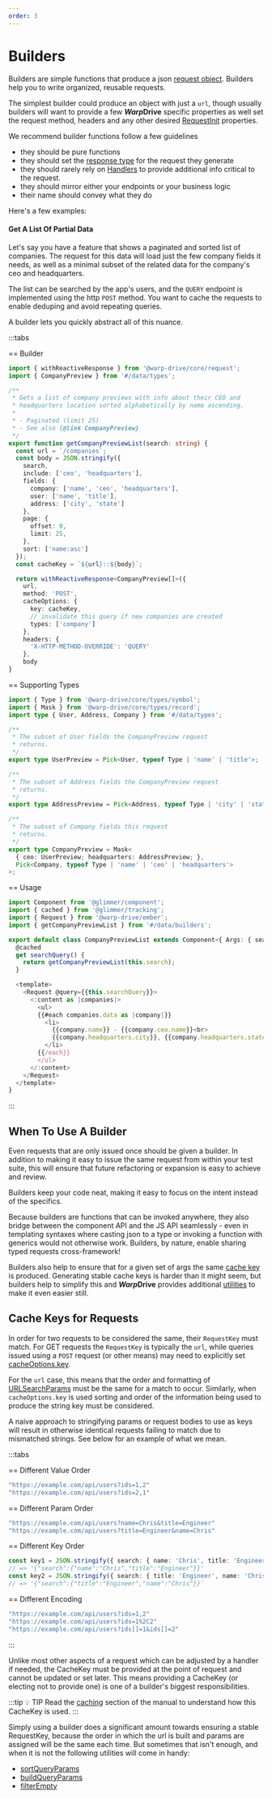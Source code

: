 ```yaml
---
order: 3
---
```


# Builders

Builders are simple functions that produce a json [request object](/api/@warp-drive/core/types/request/interfaces/RequestInfo). Builders help you to write organized, reusable requests.

The simplest builder could produce an object with just a `url`, though usually builders will want to provide a few ***Warp*Drive** specific properties as well set the request method, headers and any other desired [RequestInit](https://developer.mozilla.org/en-US/docs/Web/API/RequestInit) properties.

We recommend builder functions follow a few guidelines
- they should be pure functions
- they should set the [response type](./typing-requests.md) for the request they generate
- they should rarely rely on [Handlers](./handlers.md) to provide additional
  info critical to the request.
- they should mirror either your endpoints or your business logic
- their name should convey what they do


Here's a few examples:

#### Get A List Of Partial Data

Let's say you have a feature that shows a paginated and sorted list of companies. The request
for this data will load just the few company fields it needs, as well as a minimal subset of
the related data for the company's ceo and headquarters.

The list can be searched by the app's users, and the `QUERY` endpoint is implemented using
the http `POST` method. You want to cache the requests to enable deduping and avoid repeating
queries.

A builder lets you quickly abstract all of this nuance.

:::tabs

== Builder

```ts [builders/getCompanyPreviewList.ts]
import { withReactiveResponse } from '@warp-drive/core/request';
import { CompanyPreview } from '#/data/types';

/**
 * Gets a list of company previews with info about their CEO and
 * headquarters location sorted alphabetically by name ascending.
 * 
 * - Paginated (limit 25)
 * - See also {@link CompanyPreview}
 */
export function getCompanyPreviewList(search: string) {
  const url = `/companies`;
  const body = JSON.stringify({
    search,
    include: ['ceo', 'headquarters'],
    fields: {
      company: ['name', 'ceo', 'headquarters'],
      user: ['name', 'title'],
      address: ['city', 'state']
    },
    page: {
      offset: 0,
      limit: 25,
    },
    sort: ['name:asc']
  });
  const cacheKey = `${url}::${body}`;

  return withReactiveResponse<CompanyPreview[]>({
    url,
    method: 'POST',
    cacheOptions: {
      key: cacheKey,
      // invalidate this query if new companies are created
      types: ['company']
    },
    headers: {
      'X-HTTP-METHOD-OVERRIDE': 'QUERY'
    },
    body
}
```

== Supporting Types

```ts [types/companyPreview.ts]
import { Type } from '@warp-drive/core/types/symbol';
import { Mask } from '@warp-drive/core/types/record';
import type { User, Address, Company } from '#/data/types';

/**
 * The subset of User fields the CompanyPreview request
 * returns.
 */
export type UserPreview = Pick<User, typeof Type | 'name' | 'title'>;

/**
 * The subset of Address fields the CompanyPreview request
 * returns.
 */
export type AddressPreview = Pick<Address, typeof Type | 'city' | 'state'>;

/**
 * The subset of Company fields this request
 * returns.
 */
export type CompanyPreview = Mask<
  { ceo: UserPreview; headquarters: AddressPreview; },
  Pick<Company, typeof Type | 'name' | 'ceo' | 'headquarters'>
>;

```

== Usage

```ts [Ember]
import Component from '@glimmer/component';
import { cached } from '@glimmer/tracking';
import { Request } from '@warp-drive/ember';
import { getCompanyPreviewList } from '#/data/builders';

export default class CompanyPreviewList extends Component<{ Args: { search: string } }> {
  @cached
  get searchQuery() {
    return getCompanyPreviewList(this.search);
  }

  <template>
    <Request @query={{this.searchQuery}}>
      <:content as |companies|>
        <ul>
        {{#each companies.data as |company|}}
          <li>
            {{company.name}} - {{company.ceo.name}}<br>
            {{company.headquarters.city}}, {{company.headquarters.state}}
          </li>
        {{/each}}
        </ul>
      </:content>
    </Request>
  </template>
}
```

:::

## When To Use A Builder

Even requests that are only issued once should be given a builder. In addition to making it
easy to issue the same request from within your test suite, this will ensure that future
refactoring or expansion is easy to achieve and review.

Builders keep your code neat, making it easy to focus on the intent instead of the specifics.

Because builders are functions that can be invoked anywhere, they also bridge between the
component API and the JS API seamlessly - even in templating syntaxes where casting json 
to a type or invoking a function with generics would not otherwise work. Builders, by nature,
enable sharing typed requests cross-framework!

Builders also help to ensure that for a given set of args the same [cache key](/api/@warp-drive/core/types/identifier/interfaces/RequestKey) is produced. Generating stable cache keys is harder
than it might seem, but builders help to simplify this and ***Warp*Drive** provides additional
[utilities](/api/@warp-drive/utilities/) to make it even easier still.

## Cache Keys for Requests

In order for two requests to be considered the same, their `RequestKey` must match. For GET requests
the `RequestKey` is typically the `url`, while queries issued using a `POST` request (or other means)
may need to explicitly set [cacheOptions.key](/api/@warp-drive/core/types/request/interfaces/CacheOptions#key).

For the `url` case, this means that the order and formatting of [URLSearchParams](https://developer.mozilla.org/en-US/docs/Web/API/URLSearchParams) must be the same for a match to occur. Similarly, when
`cacheOptions.key` is used sorting and order of the information being used to produce the string key
must be considered.

A naive approach to stringifying params or request bodies to use as keys will result in otherwise identical requests failing to match due to mismatched strings. See below for an example of what
we mean.

:::tabs

== Different Value Order

```ts
"https://example.com/api/users?ids=1,2"
"https://example.com/api/users?ids=2,1"
```

== Different Param Order

```ts
"https://example.com/api/users?name=Chris&title=Engineer"
"https://example.com/api/users?title=Engineer&name=Chris"
```

== Different Key Order

```ts
const key1 = JSON.stringify({ search: { name: 'Chris', title: 'Engineer' } });
// => '{"search":{"name":"Chris","title":"Engineer"}}'
const key2 = JSON.stringify({ search: { title: 'Engineer', name: 'Chris',  } });
// => '{"search":{"title":"Engineer","name":"Chris"}}'
```

== Different Encoding

```ts
"https://example.com/api/users?ids=1,2"
"https://example.com/api/users?ids=1%2C2"
"https://example.com/api/users?ids[]=1&ids[]=2"
```

:::

Unlike most other aspects of a request which can be adjusted by a handler if needed, the CacheKey must
be provided at the point of request and cannot be updated or set later. This means providing a CacheKey
(or electing not to provide one) is one of a builder's biggest responsibilities.

:::tip 💡 TIP
Read the [caching](../caching.md#determining-the-cachekey-and-checking-if-the-response-is-stale) section of the manual to understand how this CacheKey is used.
:::

Simply using a builder does a significant amount towards ensuring a stable RequestKey, because the order
in which the url is built and params are assigned will be the same each time. But sometimes that isn't
enough, and when it is not the following utilities will come in handy:

- [sortQueryParams](/api/@warp-drive/utilities/functions/sortQueryParams)
- [buildQueryParams](/api/@warp-drive/utilities/functions/buildQueryParams)
- [filterEmpty](/api/@warp-drive/utilities/functions/filterEmpty)



